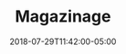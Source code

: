 ---
translationKey: "shopping"
title: "Magazinage"
date: 2018-07-29T11:42:00-05:00
description: "cart-arrow-down"
---